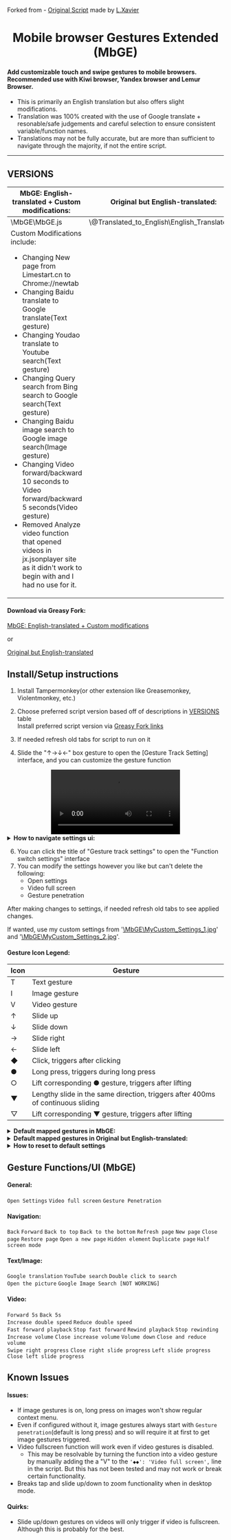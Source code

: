 Forked from - [Original Script](https://greasyfork.org/en/scripts/375806-%E6%89%8B%E6%9C%BA%E6%B5%8F%E8%A7%88%E5%99%A8%E8%A7%A6%E6%91%B8%E6%89%8B%E5%8A%BF) made by [L.Xavier](https://greasyfork.org/en/users/128493-l-xavier)

<h1 align="center">
Mobile browser Gestures Extended (MbGE)
</h1>


<h4>
Add customizable touch and swipe gestures to mobile browsers. Recommended use with Kiwi browser, Yandex browser and Lemur Browser.
</h4>

- This is primarily an English translation but also offers slight modifications. 
- Translation was 100% created with the use of Google translate + resonable/safe judgements and careful selection to ensure consistent variable/function names.
- Translations may not be fully accurate, but are more than sufficient to navigate through the majority, if not the entire script.
***
<h2>
VERSIONS
</h2>

<table>
<thead>
  <tr>
    <th>MbGE: English-translated + Custom modifications:</th>
    <th>Original but English-translated:</th>
    <th>Original script:</th>
  </tr>
</thead>
<tbody>
  <tr>
    <td>\MbGE\MbGE.js</td>
    <td>\@Translated_to_English\English_Translated.js</td>
    <td>\@Original\Original.js</td>
  </tr>
  <tr>
    <td>Custom Modifications include:
      <ul>
        <li>Changing New page from Limestart.cn to Chrome://newtab</li>
        <li>Changing Baidu translate to Google translate(Text gesture)</li>
        <li>Changing Youdao translate to Youtube search(Text gesture)</li>
        <li>Changing Query search from Bing search to Google search(Text gesture)</li>
        <li>Changing Baidu image search to Google image search(Image gesture)</li>
        <li>Changing Video forward/backward 10 seconds to Video forward/backward 5 seconds(Video gesture)</li>
        <li>Removed Analyze video function that opened videos in jx.jsonplayer site as it didn't work to begin with and I had no use for it.</li>
      </ul>
    </td>
    <td></td>
    <td></td>
  </tr>
</tbody>
</table>

<h4>
Download via Greasy Fork:
</h4>

[MbGE: English-translated + Custom modifications](https://greasyfork.org/en/scripts/466269-mobile-browser-gestures-extended-mbge)  

or  

[Original but English-translated](https://greasyfork.org/en/scripts/466268-mobile-browser-touch-gestures-english-translated)  


<h2>
Install/Setup instructions
</h2>

1. Install Tampermonkey(or other extension like Greasemonkey, Violentmonkey, etc.)  
3. Choose preferred script version based off of descriptions in [VERSIONS](https://github.com/Crunchbits/Mobile-browser-Gestures-Extended-MbGE#versions) table  
Install preferred script version via [Greasy Fork links](https://github.com/Crunchbits/Mobile-browser-Gestures-Extended-MbGE#download-via-greasy-fork)   

4. If needed refresh old tabs for script to run on it  

5. Slide the "↑→↓←" box gesture to open the [Gesture Track Setting] interface, and you can customize the gesture function  

<div align="center">
  <video src="https://github.com/Crunchbits/Mobile-browser-Gestures-Extended-MbGE/assets/87384615/1e878387-132c-4b0e-a434-abfc6c810fc2"/>
</div>

<details>
  <summary><b>How to navigate settings ui:</b></summary>
  
  (Open image in new tab or download image to zoom in)
  ![Translated Pictures Guide](https://github.com/Crunchbits/Mobile-browser-Gestures-Extended-MbGE/assets/87384615/9484af5e-4bce-40cb-83c7-64e2f375c95f)

</details>

6. You can click the title of "Gesture track settings" to open the "Function switch settings" interface  
7. You can modify the settings however you like but can't delete the following:
    - Open settings  
    - Video full screen  
    - Gesture penetration  

After making changes to settings, if needed refresh old tabs to see applied changes.  

If wanted, use my custom settings from '[\MbGE\MyCustom_Settings_1.jpg](https://github.com/Crunchbits/Mobile-browser-Gestures-Extended-MbGE/blob/main/MbGE/MyCustom_Settings_1.jpg)' and '[\MbGE\MyCustom_Settings_2.jpg](https://github.com/Crunchbits/Mobile-browser-Gestures-Extended-MbGE/blob/main/MbGE/MyCustom_Settings_2.jpg)'.

<h4>
Gesture Icon Legend:
</h4>


<table>
<thead>
  <tr>
    <th>Icon</th>
    <th>Gesture</th>
  </tr>
</thead>
<tbody>
  <tr>
    <td>T</td>
    <td>Text gesture</td>
  </tr>
  <tr>
    <td>I</td>
    <td>Image gesture</td>
  </tr>
  <tr>
    <td>V</td>
    <td>Video gesture</td>
  </tr>
  <tr>
    <td>↑</td>
    <td>Slide up</td>
  </tr>
  <tr>
    <td>↓</td>
    <td>Slide down</td>
  </tr>
  <tr>
    <td>→</td>
    <td>Slide right</td>
  </tr>
  <tr>
    <td>←</td>
    <td>Slide left</td>
  </tr>
  <tr>
    <td>◆</td>
    <td> Click, triggers after clicking</td>
  </tr>
  <tr>
    <td>●</td>
    <td>Long press, triggers during long press</td>
  </tr>
  <tr>
    <td>○</td>
    <td>Lift corresponding ● gesture, triggers after lifting</td>
  </tr>
  <tr>
    <td>▼</td>
    <td>Lengthy slide in the same direction, triggers after 400ms of continuous sliding</td>
  </tr>
  <tr>
    <td>▽</td>
    <td>Lift corresponding ▼ gesture, triggers after lifting</td>
  </tr>
</tbody>
</table>


<details>
  <summary><b>Default mapped gestures in MbGE:</b></summary>

<table>
<thead>
  <tr>
    <th>Gesture (36)</th>
    <th>Function</th>
  </tr>
</thead>
<tbody>
  <tr>
    <td>↑→↓←</td>
    <td>Open settings</td>
  </tr>
  <tr>
    <td>◆◆</td>
    <td>Video full screen</td>
  </tr>
  <tr>
    <td>●</td>
    <td>Gesture penetration</td>
  </tr>
  <tr>
    <td>→←</td>
    <td>Back</td>
  </tr>
  <tr>
    <td>←→</td>
    <td>Forward</td>
  </tr>
  <tr>
    <td>↓↑</td>
    <td>Back to top</td>
  </tr>
  <tr>
    <td>↑↓</td>
    <td>Back to bottom</td>
  </tr>
  <tr>
    <td>←↓</td>
    <td>Refresh page</td>
  </tr>
  <tr>
    <td>←↑</td>
    <td>New page</td>
  </tr>
  <tr>
    <td>→↓</td>
    <td>Close page</td>
  </tr>
  <tr>
    <td>→↑</td>
    <td>Restore page</td>
  </tr>
  <tr>
    <td>↓↑●</td>
    <td>Open in new page</td>
  </tr>
  <tr>
    <td>↑↓●</td>
    <td>Hide element</td>
  </tr>
  <tr>
    <td>↓→</td>
    <td>Duplicate page</td>
  </tr>
  <tr>
    <td>→←→</td>
    <td>Half screen mode</td>
  </tr>
  <tr>
    <td>T→↑</td>
    <td>Google translate</td>
  </tr>
  <tr>
    <td>T←↑</td>
    <td>YouTube search</td>
  </tr>
  <tr>
    <td>T◆◆</td>
    <td>Query search</td>
  </tr>
  <tr>
    <td>I↓↑●</td>
    <td>Open image source</td>
  </tr>
  <tr>
    <td>I→↑●</td>
    <td>Google image search</td>
  </tr>
  <tr>
    <td>V→</td>
    <td>Forward 5s</td>
  </tr>
  <tr>
    <td>V←</td>
    <td>Back 5s</td>
  </tr>
  <tr>
    <td>V↑</td>
    <td>Increase speed</td>
  </tr>
  <tr>
    <td>V↓</td>
    <td>Decrease speed</td>
  </tr>
  <tr>
    <td>V→●</td>
    <td>Fast forward playback</td>
  </tr>
  <tr>
    <td>V→○</td>
    <td>Release fast forwarding</td>
  </tr>
  <tr>
    <td>V←●</td>
    <td>Rewind playback</td>
  </tr>
  <tr>
    <td>V←○</td>
    <td>Release rewinding</td>
  </tr>
  <tr>
    <td>V↑●</td>
    <td>Volume increase</td>
  </tr>
  <tr>
    <td>V↑○</td>
    <td>Release volume increase</td>
  </tr>
  <tr>
    <td>V↓●</td>
    <td>Volume decrease</td>
  </tr>
  <tr>
    <td>V↓○</td>
    <td>Release volume decrease</td>
  </tr>
  <tr>
    <td>V→▼</td>
    <td>Progress</td>
  </tr>
  <tr>
    <td>V→▽</td>
    <td>Release progress</td>
  </tr>
  <tr>
    <td>V←▼</td>
    <td>Regress</td>
  </tr>
  <tr>
    <td>V←▽</td>
    <td>Release regress</td>
  </tr>
</tbody>
</table>

</details>

<details>
  <summary><b>Default mapped gestures in Original but English-translated:</b></summary>
  
  <table>
<thead>
  <tr>
    <th>Gesture (37)</th>
    <th>Function</th>
  </tr>
</thead>
<tbody>
  <tr>
    <td>↑→↓←</td>
    <td>Open settings</td>
  </tr>
  <tr>
    <td>◆◆</td>
    <td>Video full screen</td>
  </tr>
  <tr>
    <td>●</td>
    <td>Gesture penetration</td>
  </tr>
  <tr>
    <td>→←</td>
    <td>Back</td>
  </tr>
  <tr>
    <td>←→</td>
    <td>Forward</td>
  </tr>
  <tr>
    <td>↓↑</td>
    <td>Back to top</td>
  </tr>
  <tr>
    <td>↑↓</td>
    <td>Back to bottom</td>
  </tr>
  <tr>
    <td>←↓</td>
    <td>Refresh page</td>
  </tr>
  <tr>
    <td>←↑</td>
    <td>New page</td>
  </tr>
  <tr>
    <td>→↓</td>
    <td>Close page</td>
  </tr>
  <tr>
    <td>→↑</td>
    <td>Restore page</td>
  </tr>
  <tr>
    <td>↓↑●</td>
    <td>Open in new page</td>
  </tr>
  <tr>
    <td>↑↓●</td>
    <td>Hide element</td>
  </tr>
  <tr>
    <td>↓→</td>
    <td>Duplicate page</td>
  </tr>
  <tr>
    <td>→←→</td>
    <td>Half screen mode</td>
  </tr>
  <tr>
    <td>→↓↑←</td>
    <td>Analyze video</td>
  </tr>
  <tr>
    <td>T→↑</td>
    <td>Baidu translate</td>
  </tr>
  <tr>
    <td>T←↑</td>
    <td>Youdao translate</td>
  </tr>
  <tr>
    <td>T◆◆</td>
    <td>Query search</td>
  </tr>
  <tr>
    <td>I↓↑●</td>
    <td>Open image source</td>
  </tr>
  <tr>
    <td>I→↑●</td>
    <td>Baidu image search</td>
  </tr>
  <tr>
    <td>V→</td>
    <td>Forward 10s</td>
  </tr>
  <tr>
    <td>V←</td>
    <td>Back 10s</td>
  </tr>
  <tr>
    <td>V↑</td>
    <td>Increase speed</td>
  </tr>
  <tr>
    <td>V↓</td>
    <td>Decrease speed</td>
  </tr>
  <tr>
    <td>V→●</td>
    <td>Fast forward playback</td>
  </tr>
  <tr>
    <td>V→○</td>
    <td>Release fast forwarding</td>
  </tr>
  <tr>
    <td>V←●</td>
    <td>Rewind playback</td>
  </tr>
  <tr>
    <td>V←○</td>
    <td>Release rewinding</td>
  </tr>
  <tr>
    <td>V↑●</td>
    <td>Volume increase</td>
  </tr>
  <tr>
    <td>V↑○</td>
    <td>Release volume increase</td>
  </tr>
  <tr>
    <td>V↓●</td>
    <td>Volume decrease</td>
  </tr>
  <tr>
    <td>V↓○</td>
    <td>Release volume decrease</td>
  </tr>
  <tr>
    <td>V→▼</td>
    <td>Progress</td>
  </tr>
  <tr>
    <td>V→▽</td>
    <td>Release progress</td>
  </tr>
  <tr>
    <td>V←▼</td>
    <td>Regress</td>
  </tr>
  <tr>
    <td>V←▽</td>
    <td>Release regress</td>
  </tr>
</tbody>
</table>
  
</details>
 
<details>
  <summary><b>How to reset to default settings</b></summary>

Even if you replace the script text with the initial script text, the old settings will probably stick.  
This is because the script is still holding onto it's storage content.  

The easiest way to remove the old settings is to go to Tampermonkey's dashboard and delete the script with the trash bin icon or File/Remove and then reinstall the initial script.  
  
</details>
 
<h2>
Gesture Functions/UI (MbGE)
</h2>

<h4>
General:
</h4>

`Open Settings` `Video full screen` `Gesture Penetration`

<h4>
Navigation:
</h4>

`Back` `Forward` `Back to top` `Back to the bottom` `Refresh page` `New page` `Close page` `Restore page` `Open a new page` `Hidden element` `Duplicate page` `Half screen mode`

<h4>
Text/Image:
</h4>

`Google translation` `YouTube search` `Double click to search`  
`Open the picture` `Google Image Search [NOT WORKING]`

<h4>
Video:
</h4>

`Forward 5s` `Back 5s`  
`Increase double speed` `Reduce double speed`  
`Fast forward playback` `Stop fast forward` `Rewind playback` `Stop rewinding`  
`Increase volume` `Close increase volume` `Volume down` `Close and reduce volume`  
`Swipe right progress` `Close right slide progress` `Left slide progress` `Close left slide progress`  

<h2>
Known Issues
</h2>

<h4>
Issues:
</h4>

- If image gestures is on, long press on images won't show regular context menu.
- Even if configured without it, image gestures always start with `Gesture penetration`(default is long press) and so will require it at first to get image gestures triggered.
- Video fullscreen function will work even if video gestures is disabled.
  - This may be resolvable by turning the function into a video gesture by manually adding the a "V" to the `'◆◆': 'Video full screen',` line in the script. But this has not been tested and may not work or break certain functionality.
- Breaks tap and slide up/down to zoom functionality when in desktop mode.

<h4>
Quirks:
</h4>

- Slide up/down gestures on videos will only trigger if video is fullscreen. Although this is probably for the best.
